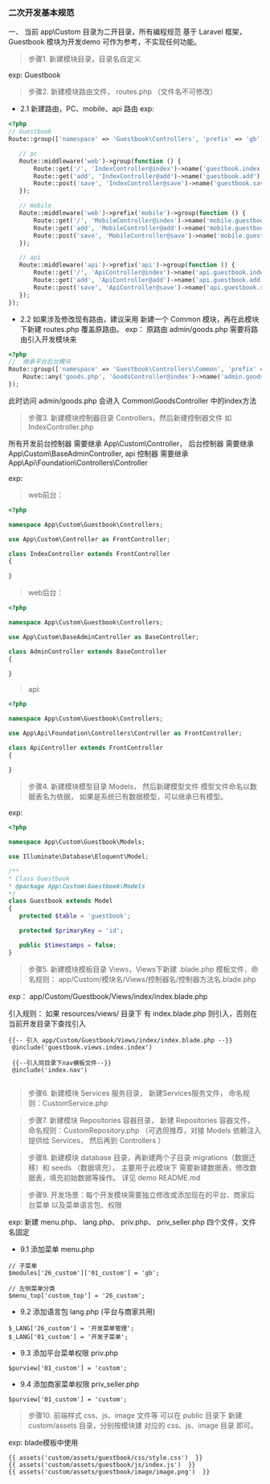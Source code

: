 ### 二次开发基本规范

一、 当前 app\Custom 目录为二开目录，所有编程规范 基于 Laravel 框架， Guestbook 模块为开发demo 可作为参考，不实现任何功能。

 > 步骤1. 新建模块目录，目录名自定义 
 
 exp: Guestbook
 
 > 步骤2. 新建模块路由文件， routes.php （文件名不可修改）
 
 - 2.1 新建路由，PC、mobile、api 路由
 exp:
 ```php
<?php
// Guestbook
Route::group(['namespace' => 'Guestbook\Controllers', 'prefix' => 'gb'], function () {

    // pc
    Route::middleware('web')->group(function () {
        Route::get('/', 'IndexController@index')->name('guestbook.index');
        Route::get('add', 'IndexController@add')->name('guestbook.add');
        Route::post('save', 'IndexController@save')->name('guestbook.save');
    });

    // mobile
    Route::middleware('web')->prefix('mobile')->group(function () {
        Route::get('/', 'MobileController@index')->name('mobile.guestbook.index');
        Route::get('add', 'MobileController@add')->name('mobile.guestbook.add');
        Route::post('save', 'MobileController@save')->name('mobile.guestbook.save');
    });

    // api
    Route::middleware('api')->prefix('api')->group(function () {
        Route::get('/', 'ApiController@index')->name('api.guestbook.index');
        Route::get('add', 'ApiController@add')->name('api.guestbook.add');
        Route::post('save', 'ApiController@save')->name('api.guestbook.save');
    });
});
```
 
 - 2.2 如果涉及修改现有路由，建议采用 新建一个 Common 模块，再在此模块下新建 routes.php  覆盖原路由。
 exp： 原路由 admin/goods.php 需要将路由引入开发模块来
 
 ```php
 <?php
 //  继承平台后台模块
 Route::group(['namespace' => 'Guestbook\Controllers\Common', 'prefix' => 'admin'], function () {
     Route::any('goods.php', 'GoodsController@index')->name('admin.goods.index');
 });
 
 ```
 此时访问 admin/goods.php  会进入 Common\GoodsController 中的index方法
 
 
 >  步骤3. 新建模块控制器目录 Controllers，然后新建控制器文件 如 IndexController.php
 
 所有开发前台控制器 需要继承 App\Custom\Controller， 后台控制器 需要继承 App\Custom\BaseAdminController,
 api 控制器 需要继承 App\Api\Foundation\Controllers\Controller
 
 exp:
 > web前台：
 
```php
<?php

namespace App\Custom\Guestbook\Controllers;

use App\Custom\Controller as FrontController;

class IndexController extends FrontController
{
    
}
```
 
> web后台：
 
```php
<?php

namespace App\Custom\Guestbook\Controllers;

use App\Custom\BaseAdminController as BaseController;

class AdminController extends BaseController
{
    
}
```
 
 
> api:

```php
<?php

namespace App\Custom\Guestbook\Controllers;

use App\Api\Foundation\Controllers\Controller as FrontController;

class ApiController extends FrontController
{
    
}
```
 
 > 步骤4. 新建模块模型目录 Models， 然后新建模型文件
 模型文件命名以数据表名为依据， 如果是系统已有数据模型，可以继承已有模型。
 
 exp:
 ```php
<?php

namespace App\Custom\Guestbook\Models;

use Illuminate\Database\Eloquent\Model;

/**
 * Class Guestbook
 * @package App\Custom\Guestbook\Models
 */
class Guestbook extends Model
{
    protected $table = 'guestbook';

    protected $primaryKey = 'id';

    public $timestamps = false;
}
```
 
 
 > 步骤5. 新建模块模板目录 Views，Views下新建 .blade.php 模板文件，命名规则： app/Custom/模块名/Views/控制器名/控制器方法名.blade.php
 

 exp： app/Custom/Guestbook/Views/index/index.blade.php
 
  引入规则： 如果 resources/views/ 目录下 有 index.blade.php 则引入，否则在当前开发目录下查找引入
 
```blade
{{-- 引入 app/Custom/Guestbook/Views/index/index.blade.php --}}
 @include('guestbook.views.index.index')  
 
 {{--引入同目录下nav模板文件--}}
 @include('index.nav')
 
``` 
 
 
 > 步骤6. 新建模块 Services 服务目录， 新建Services服务文件，  命名规则：CustomService.php
 
 
 > 步骤7. 新建模块 Repositories 容器目录， 新建 Repositories 容器文件， 命名规则：CustomRepository.php
 （可选但推荐，对接 Models 依赖注入提供给 Services， 然后再到 Controllers ）
 
 
 > 步骤8. 新建模块 database 目录，再新建两个子目录 migrations（数据迁移）和 seeds （数据填充）， 主要用于此模块下 需要新建数据表，修改数据表，填充初始数据等操作。  详见 demo README.md
 
 
 > 步骤9. 开发场景：每个开发模块需要独立修改或添加现在的平台、商家后台菜单 以及菜单语言包、权限
 
 exp: 新建 menu.php、 lang.php、 priv.php、 priv_seller.php 四个文件，文件名固定 
 

 - 9.1 添加菜单 menu.php 
  
 ```
 // 子菜单
 $modules['26_custom']['01_custom'] = 'gb';
 
 // 左侧菜单分类
 $menu_top['custom_top'] = '26_custom';
 ```
 
 - 9.2 添加语言包 lang.php (平台与商家共用)
 ```
 $_LANG['26_custom'] = '开发菜单管理';
 $_LANG['01_custom'] = '开发子菜单';
 ```
 - 9.3 添加平台菜单权限 priv.php
 ```
 $purview['01_custom'] = 'custom';
 ```
 
 - 9.4 添加商家菜单权限 priv_seller.php 
 ```
 $purview['01_custom'] = 'custom';
 ```
 
 > 步骤10.  前端样式 css、js、image 文件等  可以在 public 目录下 新建 custom/assets 目录，分别按模块建 对应的
css、js、image 目录 即可。

exp:  blade模板中使用

```blade
{{ assets('custom/assets/guestbook/css/style.css')  }}
{{ assets('custom/assets/guestbook/js/index.js')  }}
{{ assets('custom/assets/guestbook/image/image.png')  }}
```

   